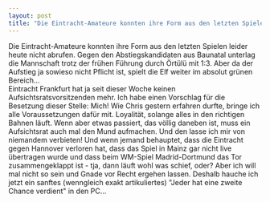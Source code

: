 ```yaml
---
layout: post
title: "Die Eintracht-Amateure konnten ihre Form aus den letzten Spielen leider heute nicht abrufen."
---
```


Die Eintracht-Amateure konnten ihre Form aus den letzten Spielen leider heute nicht abrufen. Gegen den Abstiegskandidaten aus Baunatal unterlag die Mannschaft trotz der frühen Führung durch Örtülü mit 1:3. Aber da der Aufstieg ja sowieso nicht Pflicht ist, spielt die Elf weiter im absolut grünen Bereich...  
Eintracht Frankfurt hat ja seit dieser Woche keinen Aufsichtsratsvorsitzenden mehr. Ich habe einen Vorschlag für die Besetzung dieser Stelle: Mich! Wie Chris gestern erfahren durfte, bringe ich alle Voraussetzungen dafür mit. Loyalität, solange alles in den richtigen Bahnen läuft. Wenn aber etwas passiert, das völlig daneben ist, muss ein Aufsichtsrat auch mal den Mund aufmachen. Und den lasse ich mir von niemandem verbieten! Und wenn jemand behauptet, dass die Eintracht gegen Hannover verloren hat, dass das Spiel in Mainz gar nicht live übertragen wurde und dass beim WM-Spiel Madrid-Dortmund das Tor zusammengeklappt ist - tja, dann läuft wohl was schief, oder? Aber ich will mal nicht so sein und Gnade vor Recht ergehen lassen. Deshalb hauche ich jetzt ein sanftes (wenngleich exakt artikuliertes) "Jeder hat eine zweite Chance verdient" in den PC...
